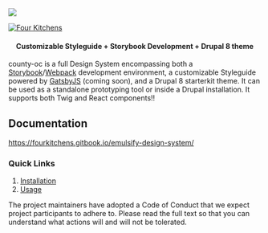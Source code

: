 <img src="./hero.png" />

[![Four Kitchens](https://img.shields.io/badge/4K-Four%20Kitchens-35AA4E.svg)](https://fourkitchens.com/)

<h4 align="center">Customizable Styleguide + Storybook Development + Drupal 8 theme</h4>

county-oc is a full Design System encompassing both a [Storybook](https://storybook.js.org/)/[Webpack](https://webpack.js.org/) development environment, a customizable Styleguide powered by [GatsbyJS](https://www.gatsbyjs.org/) (coming soon), and a Drupal 8 starterkit theme. It can be used as a standalone prototyping tool or inside a Drupal installation. It supports both Twig and React components!!

## Documentation

https://fourkitchens.gitbook.io/emulsify-design-system/

### Quick Links

1. [Installation](https://fourkitchens.gitbook.io/emulsify-design-system/installation/design-system)
2. [Usage](https://fourkitchens.gitbook.io/emulsify-design-system/usage/commands)


The project maintainers have adopted a Code of Conduct that we expect project participants to adhere to. Please read the full text so that you can understand what actions will and will not be tolerated.

